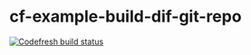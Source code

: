 # cf-example-build-dif-git-repo

[![Codefresh build status]( https://g.codefresh.io/api/badges/build?repoOwner=codefreshdemo&repoName=cf-example-build-dif-git-repo&branch=master&pipelineName=cf-example-build-dif-git-repo&accountName=nikolai&type=cf-1)]( https://g.codefresh.io/repositories/codefreshdemo/cf-example-build-dif-git-repo/builds?filter=trigger:build;branch:master;service:588773daee68e001005f148a~cf-example-build-dif-git-repo)
